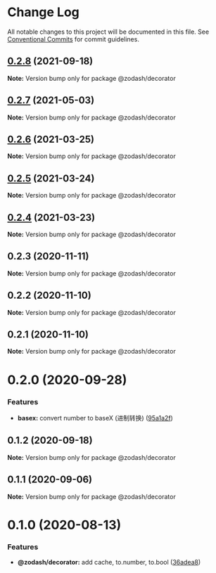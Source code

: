 # Change Log

All notable changes to this project will be documented in this file.
See [Conventional Commits](https://conventionalcommits.org) for commit guidelines.

## [0.2.8](https://github.com/zcorky/zodash/compare/@zodash/decorator@0.2.7...@zodash/decorator@0.2.8) (2021-09-18)

**Note:** Version bump only for package @zodash/decorator





## [0.2.7](https://github.com/zcorky/zodash/compare/@zodash/decorator@0.2.6...@zodash/decorator@0.2.7) (2021-05-03)

**Note:** Version bump only for package @zodash/decorator





## [0.2.6](https://github.com/zcorky/zodash/compare/@zodash/decorator@0.2.5...@zodash/decorator@0.2.6) (2021-03-25)

**Note:** Version bump only for package @zodash/decorator





## [0.2.5](https://github.com/zcorky/zodash/compare/@zodash/decorator@0.2.4...@zodash/decorator@0.2.5) (2021-03-24)

**Note:** Version bump only for package @zodash/decorator





## [0.2.4](https://github.com/zcorky/zodash/compare/@zodash/decorator@0.2.3...@zodash/decorator@0.2.4) (2021-03-23)

**Note:** Version bump only for package @zodash/decorator





## 0.2.3 (2020-11-11)

**Note:** Version bump only for package @zodash/decorator





## 0.2.2 (2020-11-10)

**Note:** Version bump only for package @zodash/decorator





## 0.2.1 (2020-11-10)

**Note:** Version bump only for package @zodash/decorator





# 0.2.0 (2020-09-28)


### Features

* **basex:** convert number to baseX (进制转换) ([95a1a2f](https://github.com/zcorky/zodash/commit/95a1a2f361d73de5caa3b8e297c1643e97e40983))





## 0.1.2 (2020-09-18)

**Note:** Version bump only for package @zodash/decorator





## 0.1.1 (2020-09-06)

**Note:** Version bump only for package @zodash/decorator





# 0.1.0 (2020-08-13)


### Features

* **@zodash/decorator:** add cache, to.number, to.bool ([36adea8](https://github.com/zcorky/zodash/commit/36adea84a3612e6dac4e2c32749e7e44aec55f75))

